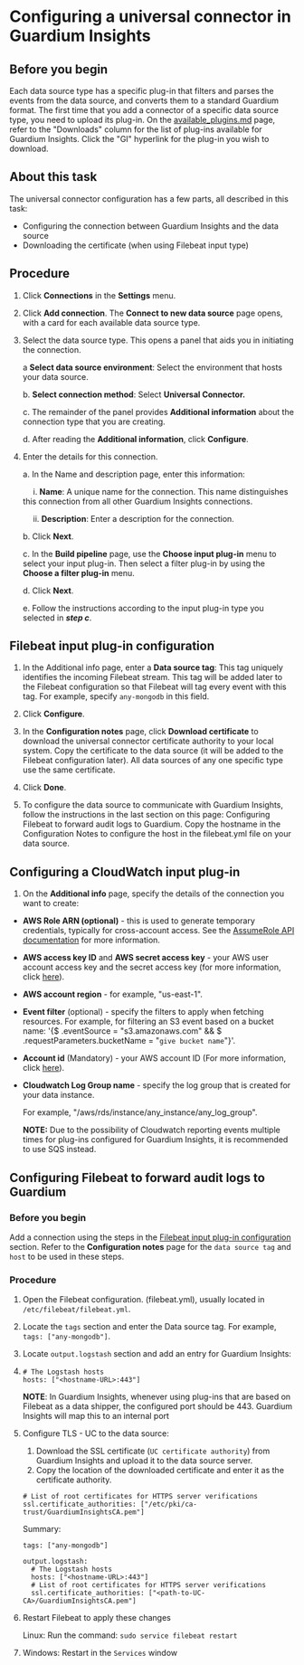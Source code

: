# Configuring a universal connector in Guardium Insights


## Before you begin

Each data source type has a specific plug-in that filters and parses the events from the data source, and converts them to a standard Guardium format. The first time that you add a connector of a specific data source type, you need to upload its plug-in. On the [available\_plugins.md](https://github.com/IBM/universal-connectors/blob/main/docs/available_plugins.md) page, refer to the "Downloads" column for the list of plug-ins available for Guardium Insights. Click the "GI" hyperlink for the plug-in you wish to download.

## About this task


The universal connector configuration has a few parts, all described in this task:

*   Configuring the connection between Guardium Insights and the data source
*   Downloading the certificate (when using Filebeat input type)

## Procedure


1. Click **Connections** in the **Settings** menu.
    
2.  Click **Add connection**. The **Connect to new data source** page opens, with a card for each available data source type.
    
3.  Select the data source type. This opens a panel that aids you in initiating the connection.
    
    a **Select data source environment**: Select the environment that hosts your data source.
    
    b. **Select connection method**: Select **Universal Connector.**
    
    c. The remainder of the panel provides **Additional information** about the connection type that you are creating.
    
    d. After reading the **Additional information**, click **Configure**.
    
4.  Enter the details for this connection.
    
    a. In the Name and description page, enter this information:
    
      i. **Name**: A unique name for the connection. This name distinguishes this connection from all other Guardium Insights connections.
    
      ii. **Description**: Enter a description for the connection.
    
    b. Click **Next**.
    
    c. In the **Build pipeline** page, use the **Choose input plug-in** menu to select your input plug-in. Then select a filter plug-in by using the **Choose a filter plug-in** menu.
    
    d. Click **Next**.
    
    e. Follow the instructions according to the input plug-in type you selected in <em>**step c**</em>.
    
 ## Filebeat input plug-in configuration

1. In the Additional info page, enter a **Data source tag**: This tag uniquely identifies the incoming Filebeat stream. This tag will be added later to the Filebeat configuration so that Filebeat will tag every event with this tag. For example, specify `any-mongodb` in this field.

2. Click **Configure**.
        
3. In the **Configuration notes** page, click **Download certificate** to download the universal connector certificate authority to your local system. Copy the certificate to the data source (it will be added to the Filebeat configuration later). All data sources of any one specific type use the same certificate.
        
4. Click **Done**.
       
5. To configure the data source to communicate with Guardium Insights, follow the instructions in the last section on this page: Configuring Filebeat to forward audit logs to Guardium.  Copy the hostname in the Configuration Notes to configure the host in the filebeat.yml file on your data source.
        
 ## Configuring a CloudWatch input plug-in 
        
1. On the **Additional info** page, specify the details of the connection you want to create:

*   **AWS Role ARN (optional)** - this is used to generate temporary credentials, typically for cross-account access. See the [AssumeRole API documentation](https://docs.aws.amazon.com/STS/latest/APIReference/API_AssumeRole.html) for more information.
    
*   **AWS access key ID** and **AWS secret access key** - your AWS user account access key and the secret access key (for more information, click [here](https://docs.aws.amazon.com/powershell/latest/userguide/pstools-appendix-sign-up.html)).
    
*   **AWS account region** - for example, "us-east-1".
    
*   **Event filter** (optional) - specify the filters to apply when fetching resources. For example, for filtering an S3 event based on a bucket name: '{$ .eventSource = "s3.amazonaws.com" && $ .requestParameters.bucketName = "```give bucket name```"}'.
    
*   **Account id** (Mandatory) - your AWS account ID (For more information, click [here](https://docs.aws.amazon.com/IAM/latest/UserGuide/console_account-alias.html#FindingYourAWSId)).
    
*   **Cloudwatch Log Group name** - specify the log group that is created for your data instance.
    
    For example, "/aws/rds/instance/any\_instance/any\_log\_group".
    
    **NOTE:** Due to the possibility of Cloudwatch reporting events multiple times for plug-ins configured for Guardium Insights, it is recommended to use SQS instead.
    
 ## Configuring Filebeat to forward audit logs to Guardium
   
 ###  Before you begin  
    
  Add a  connection using the steps in the [Filebeat input plug-in configuration](#filebeat-input-plug-in-configuration) section.
Refer to the **Configuration notes** page for the `data source tag` and `host` to be used in these steps.

 ###  Procedure

1.  Open the Filebeat configuration. (filebeat.yml), usually located in `/etc/filebeat/filebeat.yml`.
    
2.  Locate the `tags` section and enter the Data source tag. For example, `tags: ["any-mongodb"]`.
    
3.  Locate `output.logstash` section and add an entry for Guardium Insights:
4.  
    ```
    # The Logstash hosts
    hosts: ["<hostname-URL>:443"]
    ```
    **NOTE**: In Guardium Insights, whenever using plug-ins that are based on Filebeat as a data shipper, the configured port should be 443. Guardium Insights will map this to an internal port

4. Configure TLS - UC to the data source:
   1. Download the SSL certificate (`UC certificate authority`) from Guardium Insights and upload it to the data source server.
   2. Copy the location of the downloaded certificate and enter it as the certificate authority.
   
    ```
    # List of root certificates for HTTPS server verifications
    ssl.certificate_authorities: ["/etc/pki/ca-trust/GuardiumInsightsCA.pem"]
    ```
   
   Summary:
   ```
   tags: ["any-mongodb"]
   
   output.logstash:
     # The Logstash hosts
     hosts: ["<hostname-URL>:443"]
     # List of root certificates for HTTPS server verifications
     ssl.certificate_authorities: ["<path-to-UC-CA>/GuardiumInsightsCA.pem"]
   ```
    
5.  Restart Filebeat to apply these changes
    
    Linux: Run the command: `sudo service filebeat restart`
    
6. Windows: Restart in the `Services` window
